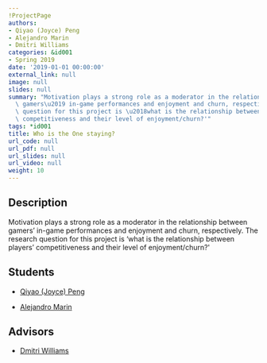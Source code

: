 ```yaml
---
!ProjectPage
authors:
- Qiyao (Joyce) Peng
- Alejandro Marin
- Dmitri Williams
categories: &id001
- Spring 2019
date: '2019-01-01 00:00:00'
external_link: null
image: null
slides: null
summary: "Motivation plays a strong role as a moderator in the relationship between\
  \ gamers\u2019 in-game performances and enjoyment and churn, respectively. The research\
  \ question for this project is \u2018what is the relationship between players\u2019\
  \ competitiveness and their level of enjoyment/churn?'"
tags: *id001
title: Who is the One staying?
url_code: null
url_pdf: null
url_slides: null
url_video: null
weight: 10
---
```

## Description

Motivation plays a strong role as a moderator in the relationship between gamers’ in-game performances and enjoyment and churn, respectively. The research question for this project is ‘what is the relationship between players’ competitiveness and their level of enjoyment/churn?&#39;





## Students

* [Qiyao (Joyce) Peng](../../../author/qiyao-joycepeng)

* [Alejandro Marin](../../../author/alejandro-marin)

## Advisors

* [Dmitri Williams](../../../author/dmitri-williams)
